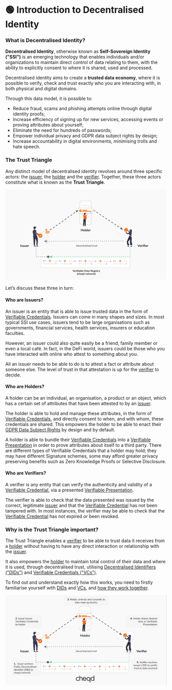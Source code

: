 # 🟢 Introduction to Decentralised Identity

### What is Decentralised Identity? <a href="#what-is-self-sovereign-identity-ssi" id="what-is-self-sovereign-identity-ssi"></a>

**Decentralised Identity**, otherwise known as **Self-Sovereign Identity ("SSI")** is an emerging technology that enables individuals and/or organizations to maintain direct control of data relating to them, with the ability to explicitly consent to where it is shared, used and processed.

Decentralised identity aims to create a **trusted data economy**, where it is possible to verify, check and trust exactly who you are interacting with, in both physical and digital domains.&#x20;

Through this data model, it is possible to:

* Reduce fraud, scams and phishing attempts online through digital identity proofs;
* Increase efficiency of signing up for new services, accessing events or proving attributes about yourself;
* Eliminate the need for hundreds of passwords;
* Empower individual privacy and GDPR data subject rights by design;
* Increase accountability in digital environments, minimising trolls and hate speech.

### The Trust Triangle

Any distinct model of decentralised identity revolves around three specific actors: the [issuer](./#bccf), the [holder](./#1776) and the [verifier](./#d449). Together, these three actors constitute what is known as the **Trust Triangle**.

![cheqd trust triangle basic](<../../.gitbook/assets/cheqd trust triangle no explanations.jpg>)

Let’s discuss these three in turn:

#### Who are Issuers? <a href="#bccf" id="bccf"></a>

An issuer is an entity that is able to issue trusted data in the form of [Verifiable Credentials](what-is-a-verifiable-credential-vc/). Issuers can come in many shapes and sizes. In most typical SSI use cases, issuers tend to be large organisations such as governments, financial services, health services, insurers or education faculties.&#x20;

However, an issuer could also quite easily be a friend, family member or even a local café. In fact, in the DeFi world, issuers could be those who you have interacted with online who attest to something about you.&#x20;

All an issuer needs to be able to do is to attest a fact or attribute about someone else. The level of trust in that attestation is up for the [verifier](./#d449) to decide.

#### Who are Holders? <a href="#1776" id="1776"></a>

A holder can be an individual, an organisation, a product or an object, which has a certain set of attributes that have been attested to by an [issuer](./#bccf).&#x20;

The holder is able to hold and manage these attributes, in the form of [Verifiable Credentials](what-is-a-verifiable-credential-vc/), and directly consent to when, and with whom, these credentials are shared. This empowers the holder to be able to enact their [GDPR Data Subject Rights](https://gdpr-info.eu/chapter-3/) by design and by default.&#x20;

A holder is able to bundle their [Verifiable Credentials](what-is-a-verifiable-credential-vc/) into a [Verifiable Presentation](what-is-a-verifiable-credential-vc/what-is-a-verifiable-presentation.md) in order to prove attributes about itself to a third party. There are different types of Verifiable Credentials that a holder may hold; they may have different Signature schemes, some may afford greater privacy preserving benefits such as Zero Knowledge Proofs or Selective Disclosure.

#### Who are Verifiers? <a href="#d449" id="d449"></a>

A verifier is any entity that can verify the authenticity and validity of a [Verifiable Credential](what-is-a-verifiable-credential-vc/), via a presented [Verifiable Presentation](what-is-a-verifiable-credential-vc/what-is-a-verifiable-presentation.md).&#x20;

The verifier is able to check that the data presented was issued by the correct, legitimate [issuer](./#bccf) and that the [Verifiable Credential](what-is-a-verifiable-credential-vc/) has not been tampered with. In most instances, the verifier may be able to check that the [Verifiable Credential](what-is-a-verifiable-credential-vc/) has not expired or been revoked.&#x20;

### Why is the Trust Triangle important?

The Trust Triangle enables a [verifier](./#d449) to be able to trust data it receives from a [holder](./#1776) without having to have any direct interaction or relationship with the [issuer](./#bccf).

It also empowers the [holder](./#1776) to maintain total control of their data and where it is used, through decentralised trust, utilising [Decentralised Identifiers ("DIDs")](what-is-a-decentralised-identifier-did/) and [Verifiable Credentials ("VCs")](what-is-a-verifiable-credential-vc/).

To find out and understand exactly how this works, you need to firstly familiarise yourself with [DIDs](what-is-a-decentralised-identifier-did/) and [VCs](what-is-a-verifiable-credential-vc/), and [how they work together](broken-reference).&#x20;

![cheqd trust triangle explanatory](<../../.gitbook/assets/cheqd trust triangle.jpg>)

